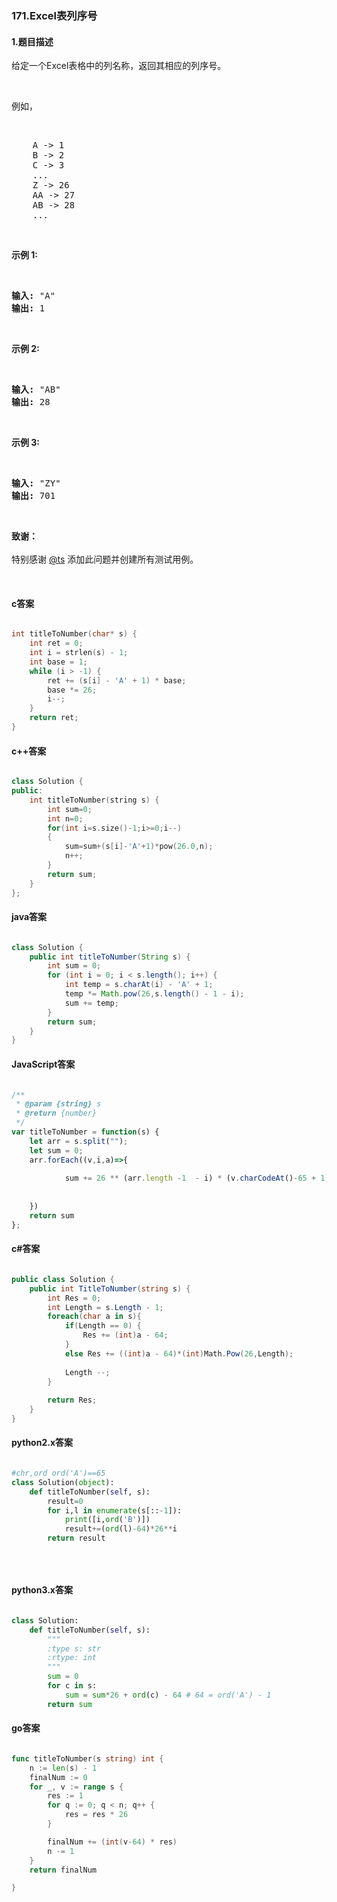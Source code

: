 ### 171.Excel表列序号

#### 1.题目描述

<p>给定一个Excel表格中的列名称，返回其相应的列序号。</p><br/><p>例如，</p><br/><pre>    A -&gt; 1<br/>    B -&gt; 2<br/>    C -&gt; 3<br/>    ...<br/>    Z -&gt; 26<br/>    AA -&gt; 27<br/>    AB -&gt; 28 <br/>    ...<br/></pre><br/><p><strong>示例 1:</strong></p><br/><pre><strong>输入:</strong> &quot;A&quot;<br/><strong>输出:</strong> 1<br/></pre><br/><p><strong>示例&nbsp;2:</strong></p><br/><pre><strong>输入: </strong>&quot;AB&quot;<br/><strong>输出:</strong> 28<br/></pre><br/><p><strong>示例&nbsp;3:</strong></p><br/><pre><strong>输入: </strong>&quot;ZY&quot;<br/><strong>输出:</strong> 701</pre><br/><p><strong>致谢：</strong><br><br/>特别感谢&nbsp;<a href="http://leetcode.com/discuss/user/ts">@ts</a>&nbsp;添加此问题并创建所有测试用例。</p><br/>

#### c答案

```c

int titleToNumber(char* s) {
    int ret = 0;
    int i = strlen(s) - 1;
    int base = 1;
    while (i > -1) {
        ret += (s[i] - 'A' + 1) * base;
        base *= 26;
        i--;
    }
    return ret;
}

```

#### c++答案

```c++

class Solution {
public:
    int titleToNumber(string s) {
        int sum=0;
        int n=0;
        for(int i=s.size()-1;i>=0;i--)
        {
            sum=sum+(s[i]-'A'+1)*pow(26.0,n);
            n++;
        }
        return sum;
    }
};

```

#### java答案

```java

class Solution {
    public int titleToNumber(String s) {
        int sum = 0;
        for (int i = 0; i < s.length(); i++) {
            int temp = s.charAt(i) - 'A' + 1;
            temp *= Math.pow(26,s.length() - 1 - i);
            sum += temp;
        }
        return sum;
    }
}

```

#### JavaScript答案

```javascript

/**
 * @param {string} s
 * @return {number}
 */
var titleToNumber = function(s) {
    let arr = s.split("");
    let sum = 0;
    arr.forEach((v,i,a)=>{
      
            sum += 26 ** (arr.length -1  - i) * (v.charCodeAt()-65 + 1)
           
        
    })
    return sum
};

```

#### c#答案

```c#

public class Solution {
    public int TitleToNumber(string s) {
        int Res = 0;
        int Length = s.Length - 1;
        foreach(char a in s){
            if(Length == 0) {
                Res += (int)a - 64;
            }
            else Res += ((int)a - 64)*(int)Math.Pow(26,Length);
            
            Length --;
        }
        
        return Res;
    }
}

```

#### python2.x答案

```python

#chr,ord ord('A')==65
class Solution(object):
    def titleToNumber(self, s):
        result=0
        for i,l in enumerate(s[::-1]):
            print([i,ord('B')])
            result+=(ord(l)-64)*26**i
        return result
            
        
        

```

#### python3.x答案

```python

class Solution:
    def titleToNumber(self, s):
        """
        :type s: str
        :rtype: int
        """
        sum = 0
        for c in s:
            sum = sum*26 + ord(c) - 64 # 64 = ord('A') - 1
        return sum

```

#### go答案

```go

func titleToNumber(s string) int {
	n := len(s) - 1
	finalNum := 0
	for _, v := range s {
		res := 1
		for q := 0; q < n; q++ {
			res = res * 26
		}

		finalNum += (int(v-64) * res)
		n -= 1
	}
	return finalNum

}

```